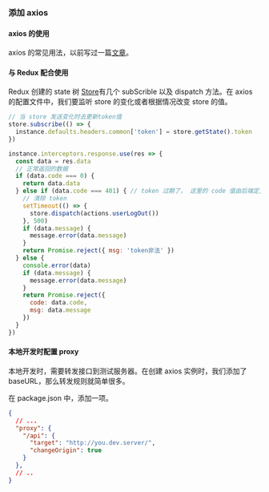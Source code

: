 ### 添加 axios

#### axios 的使用

axios 的常见用法，以前写过一篇[文章](https://juejin.im/post/59e81bedf265da43294d2886)。

#### 与 Redux 配合使用

Redux 创建的 state 树 [Store](http://cn.redux.js.org/docs/api/Store.html)有几个 subScrible 以及 dispatch 方法。在 axios 的配置文件中，我们要监听 store 的变化或者根据情况改变 store 的值。

```js
// 当 store 发送变化时去更新token值
store.subscribe(() => {
  instance.defaults.headers.common['token'] = store.getState().token
})

instance.interceptors.response.use(res => {
  const data = res.data
  // 正常返回的数据
  if (data.code === 0) {
    return data.data
  } else if (data.code === 401) { // token 过期了， 这里的 code 值由后端定义
    // 清除 token
    setTimeout(() => {
      store.dispatch(actions.userLogOut())
    }, 500)
    if (data.message) {
      message.error(data.message)
    }
    return Promise.reject({ msg: 'token非法' })
  } else {
    console.error(data)
    if (data.message) {
      message.error(data.message)
    }
    return Promise.reject({
      code: data.code,
      msg: data.message
    })
  }
})
```
#### 本地开发时配置 proxy

本地开发时，需要转发接口到测试服务器。在创建 axios 实例时，我们添加了 baseURL，那么转发规则就简单很多。

在 package.json 中，添加一项。

```json
{
  // ...
  "proxy": {
    "/api": {
      "target": "http://you.dev.server/",
      "changeOrigin": true
    }
  },
  // ..
}
```